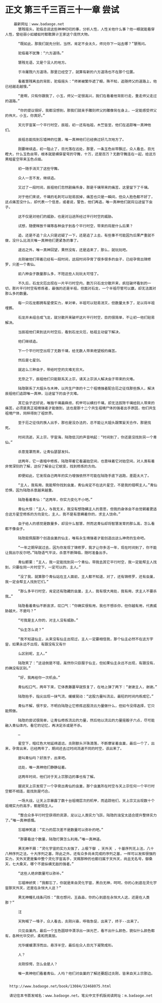 # 正文 第三千三百三十一章 尝试
        最新网址：www.badaoge.net
          慧残摇头，驼临总说这些神神叨叨的事，分析人性，人性关他什么事？他一眼就能看穿人性，曾经弱小如蝼蚁时都敢算计王家这个庞然大物。
      
          “既如此，那我们就先分别，当然，肯定不会太久，师兄你下一站去哪？”慧残问。
      
          驼临毫不犹豫：“六方道场。”
      
          慧残无语，又是个没人的地方。
      
          于冷屠戮六方道场，那里已经空了，就算有新的六方道场也不在那个位置。
      
          看着慧残离去的背影，驼临摇头：“师弟被繁华遮了眼，殊不知，追随师父的道路上，他已经越走越慢。”
      
          “是啊，只有你跟我了，小玉，师父一定很高兴，我们在看着他背影行走，重走师父走过的道路。”
      
          “你的提议很好，我都没想到，那我们就亲手雕刻师父的雕像背在身上，一定能感受师父的伟大，小玉，你真好。”
      
          天元宇宙某一个平行时空，辰祖，初一还有枯祖，木竺皆至，他们在追踪唯一真神他们。
      
          辰祖总能找到忘墟神的位置，唯一真神他们已经换过好几次地方了。
      
          刚要继续追，初一阻止了，目光落在远处，那里，一条玉色丝带飘过，众人看去，目光瞪大，什么玉色丝带，根本就是横穿星穹的守舞，十万，还是百万？无数守舞连在一起，给这方黑暗星空带来玉色点缀。
      
          初一随手消灭了这些守舞。
      
          众人一言不发，继续追。
      
          又过了一段时间，辰祖他们忽然剧痛传身，那是千璃带来的痛苦，这里留下了千璃。
      
          对于他们来说，千璃的毛刺可以轻易拔掉，痛苦也只是一瞬间，但众人脸色都不好了，这点痛苦没什么，却代表一个信息，或者说，警告，他们再追，唯一真神他们就将沿途留下虫子。
      
          这不仅是对他们的威胁，也是对沿途所经过平行时空的威胁。
      
          试想，随便释放千璃等各种虫子到各个平行时空，带来的将是什么后果？
      
          追，还是不追？众人只是迟疑了一下，还是追了上去，有些事不可能因为后果严重就不做，没什么比消灭唯一真神他们更紧急的事了。
      
          遥远之外，唯一真神回望，果然没有，还是追来了，那么，就玩玩吧。
      
          炎刚被他们带着已经有一段时间，这段时间孕育了很多很多的虫子，已经孕育出锦修罗，只差一个青仙。
      
          前八种虫子数量那么多，不陪这些人玩玩太可惜了。
      
          不久后，石龙灾厄出现在一片平行时空内，数万只石龙分散开来，疯狂破坏看到的一切，那片平行时空有修炼者，最强的还是半祖，但面对石龙，一个半祖尽管可以赢，却无法面对那么多的数量。
      
          每一只石龙都拥有星使实力，单对单，半祖可以轻易消灭，但数量太多了，足以将半祖埋葬。
      
          石龙并未组合成飞龙，就分散开来破坏这片平行时空，目的很简单，不让初一他们轻易解决。
      
          当辰祖他们来到这片时空后，看到石龙灾厄，枯祖主动留下解决，
      
          他们继续追。
      
          下一个平行时空出现了无数千璃，给无数人带来绝望般的痛苦。
      
          然后是七星剑。
      
          就这么三种虫子，带给时空的灾难无穷大。
      
          无奈之下，辰祖他们只能联系天上宗，请天上宗派人解决虫子带来的灾难。
      
          陆隐联系了大姐头与木神，以共生尸体的十二个祖境强者配合厄之征伐那些族人，解决辰祖他们追踪唯一真神，沿途留下的虫子灾难。
      
          其它虫子还好说，唯独千璃最麻烦，机甲可以横扫千璃，却无法拔除千璃给别人带来的痛苦，必须是真正祖境强者才能做到，这也是那十二个共生祖境尸体的强者出手原因，他们共生祖境尸体，同样得到了祖世界。
      
          至于厄之征伐的族人出手，那也是没办法的，总不能让大姐头跟策妄天合作，那是找死。
      
          时间流逝，天上宗，宇宙海，陆隐低沉的声音响起：“时间到了，你还是没找到另一个青仙。”
      
          杀意笼罩而来，让青仙瑟瑟发抖。
      
          这两年，它一直暗中修炼，陆隐带着它看遍始空间，也意味着它对始空间，对人类有着非常深刻的了解，这份了解会让它蜕变，找到修炼的方向。
      
          即便如此，它发现自己两年的实力增强依然不可能在陆隐手底下逃跑，差距太大了。
      
          “主人，我有用，我能帮你找到虫巢，青仙肯定不在这片星空，不是我的错啊主人。”青仙恐惧，因为陆隐杀意越来越重。
      
          陆隐看着青仙：“这两年，你实力变化不小吧。”
      
          青仙大惊：“主人，与我无关，我没有想隐瞒主人的意思，但我的身体会不自觉朝着更适合这方星空修炼的方向变化，主人，我不是有意瞒着你的，求主人饶命。”
      
          虫子给人的感觉是数量多，却没什么智慧，然而这青仙却将智慧发育的那么高，怎么看都不像虫子。
      
          陆隐挺佩服那个创造虫巢的仙主，唯有永生境强者才能创造出这么神奇的生命吧。
      
          “一年之期早就过去，因为你发现了锦修罗，我才让你多活一年，现在时间到了，你不能让我出尔反尔吧。”陆隐语气平淡，杀意不断降临，随时准备出手。
      
          青仙颤栗：“主人，我一定能找到另一个青仙，带我去其它平行时空，我一定能帮主人找到，只要在同一片时空下，一定可以的，主人。”
      
          “没了我，就算那个青仙站在主人面前，主人都不知道，对了，还有锦修罗，还有虫巢，我一定会帮主人找到它们。”
      
          “那么多平行时空，肯定还有隐藏的虫巢，主人，我有很大用处，我有用，求主人不要杀我…”
      
          陆隐看着青仙不断哀求，叹口气：“你确实很有用，我也不想杀你，但你越有用，代表威胁越大，不是吗？”
      
          “可我是主人你的，对主人没有威胁。”
      
          “仙主怎么说？”
      
          “我不知道仙主，从来没有仙主出现过，主人一定要相信我，那个仙主必然不在这方宇宙，如果永远不出现，有跟没有又有什
      
          么区别呢，主人。”
      
          陆隐笑了：“这话倒是不错，虽然你只臣服于仙主，但如果仙主永远不出现，有跟没有，的确没有区别。”
      
          “好，我再给你一次机会。”
      
          青仙松口气，两年下来，它体表藤蔓早就恢复了，在地上弹了两下：“谢谢主人，谢谢。”
      
          陆隐抬手，指尖出现一抹气流，缓缓晃动：“这股力量叫流云，最短的时间内练成它。”
      
          青仙不解，很不安，不明白陆隐让它修炼这股流云力量做什么，但如今没得选择，它只能照做。
      
          陆隐的尝试很简单，让青仙修炼流云的力量，然后他以流云的力量摇骰子六点，尽可能融入青仙体内，看它的记忆，再决定杀或是不杀。
      
          …
      
          星空下，暗红色大地延绵遥远，炎刚额头汗珠滴落，不断摩挲着虫巢，最后一个了，出来，孕育出来，已经两年了，期间还去过时间流速不同的时空，该出来了。
      
          是叫青仙吗？好孩子，出来吧。
      
          远处，唯一真神他们静静站着。
      
          这两年时间，他们对于天上宗那边的事也有了解。
      
          据说天上宗发现了一个孕育出青仙的虫巢，那个虫巢所在时空与天上宗任何一个平行时空都不相连，能找到是巧合。
      
          一场大战，让天上宗暴露了数十台祖境层次的机甲，而追踪他们，天上宗又出现数十个祖境实力的高手，都是陌生人。
      
          “整合众多平行时空获得的资源，足以让人类实力飞跃，陆隐的浊宝太适合提升整体实力了。”唯一真神感慨。
      
          忘墟神笑道：“实力的层次差不是数量可以弥补的吧。”
      
          “那要看这个数量，陆隐打算怎么利用。”唯一真神道。
      
          黑无神不屑：“灵化宇宙的实力太强了，上极下御 ，天外天 ，十基序列无上法，八十八种序列之法，十大序列之基，除此之外，还有众多尚未完成的序列之基，一样可以发挥很强的实力，天外天更是集中整个灵化宇宙高手，天赐那种的也都归属于天外天，尚且无名号，御桑天，七大桑天，哪个不是纵横无敌的强者。”
      
          “这些人绝非数量可以弥补。”
      
          忘墟神娇笑：“我都忘了，你就是来自灵化宇宙，黑白无神，呵呵，你的心到底在灵化宇宙那天外天，还是在永恒大人这？”
      
          黑无神瞳孔线条闪烁：“我也想问，王淼淼，你的心到底在永恒大人这，还是在人类那？”
      
          汪
      
          天狗喊了一嗓子，众人看去，炎刚兴奋，呼吸急促，出来了，终于--出来了。
      
          只见虫巢内，最后一个玉色圆球中漂浮出一抹光芒，看不出什么颜色，貌似什么颜色都有，各种光华交织，柔和而美丽。
      
          光华缓缓漂浮而出，悬浮半空，最后在众人目光下凝聚成形。
      
          人？
      
          炎刚惊愕，怎么会是人？
      
          唯一真神他们看着青仙，人吗？他们对虫巢的了解还要超过炎刚，皆来自天上宗那边。
      
      
      http://www.badaoge.net/book/13084/32468075.html
      
      请记住本书首发域名：www.badaoge.net。笔尖中文手机版阅读网址：m.badaoge.net